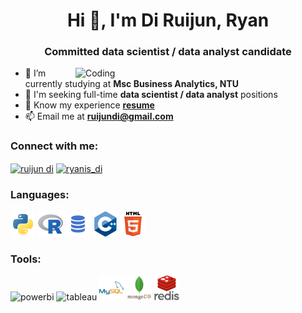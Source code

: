 <h1 align="center">Hi 👋, I'm Di Ruijun, Ryan</h1>
<h3 align="center"> Committed data scientist / data analyst candidate</h3>
<img align="right" alt="Coding" width="400" src="https://web-camp.io/magazine/wp-content/uploads/2020/10/shutterstock_1599531706.jpg">

- 🔭 I’m currently studying at **Msc Business Analytics, NTU**
- 👔 I'm seeking full-time **data scientist / data analyst** positions
- 📝 Know my experience <a href="https://drive.google.com/file/d/1yPIED3MtJZWOwVMDRvSMyyjI2PSHgO6c/view?usp=sharing">**resume**</a>
- 📫 Email me at **ruijundi@gmail.com**

<h3 align="left">Connect with me:</h3>
<p align="left">
<a href="https://linkedin.com/in/ruijun-di" target="blank"><img align="center" src="https://raw.githubusercontent.com/rahuldkjain/github-profile-readme-generator/master/src/images/icons/Social/linked-in-alt.svg" alt="ruijun di" height="30" width="40" /></a>
<a href="https://instagram.com/ryanis_di" target="blank"><img align="center" src="https://raw.githubusercontent.com/rahuldkjain/github-profile-readme-generator/master/src/images/icons/Social/instagram.svg" alt="ryanis_di" height="30" width="40" /></a>
</p>

<h3 align="left">Languages:</h3>
<p align="left"> 
<img src="https://raw.githubusercontent.com/devicons/devicon/master/icons/python/python-original.svg" alt="python" width="40" height="40"/> </a> 
<img src="https://raw.githubusercontent.com/github/explore/80688e429a7d4ef2fca1e82350fe8e3517d3494d/topics/r/r.png" alt="r" width="40" height="40"/> </a> 
<img src="https://raw.githubusercontent.com/github/explore/80688e429a7d4ef2fca1e82350fe8e3517d3494d/topics/sql/sql.png" alt="sql" width="40" height="40"/> </a>
<img src="https://raw.githubusercontent.com/devicons/devicon/master/icons/cplusplus/cplusplus-original.svg" alt="cplusplus" width="40" height="40"/> </a>
<img src="https://raw.githubusercontent.com/devicons/devicon/master/icons/html5/html5-original-wordmark.svg" alt="html5" width="40" height="40"/> </a>
</p>

<h3 align="left">Tools:</h3>
<p align="left">
<img src="https://avatars.githubusercontent.com/u/42988494?s=200&v=4" alt="powerbi" width="40" height="40"/> </a>
<img src="https://avatars.githubusercontent.com/u/828667?s=200&v=4" alt="tableau" width="40" height="40"/> </a>
<img src="https://raw.githubusercontent.com/devicons/devicon/master/icons/mysql/mysql-original-wordmark.svg" alt="mysql" width="40" height="40"/> </a>
<img src="https://raw.githubusercontent.com/devicons/devicon/master/icons/mongodb/mongodb-original-wordmark.svg" alt="mongodb" width="40" height="40"/> </a>
<img src="https://raw.githubusercontent.com/devicons/devicon/master/icons/redis/redis-original-wordmark.svg" alt="redis" width="40" height="40"/> </a>
</p>
